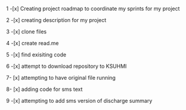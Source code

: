 1 -[x] Creating project roadmap to coordinate my sprints for my project

2 -[x] creating description for my project

3 -[x] clone files

4 -[x] create read.me

5 -[x] find exisiting code

6 -[x] attempt to download repository to KSUHMI

7- [x] attempting to have original file running

8- [x] adding code for sms text

9 -[x] attempting to add sms version of discharge summary
